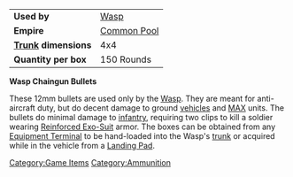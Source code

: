 |                                           |                                        |
| ----------------------------------------- | -------------------------------------- |
| **Used by**                               | [Wasp](/Wasp "wikilink")               |
| **Empire**                                | [Common Pool](/Common_Pool "wikilink") |
| **[Trunk](/Trunk "wikilink") dimensions** | 4x4                                    |
| **Quantity per box**                      | 150 Rounds                             |

**Wasp Chaingun Bullets**

These 12mm bullets are used only by the [Wasp](/Wasp "wikilink"). They
are meant for anti-aircraft duty, but do decent damage to ground
[vehicles](/vehicle "wikilink") and [MAX](/MAX "wikilink") units. The
bullets do minimal damage to [infantry](/infantry "wikilink"), requiring
two clips to kill a soldier wearing [Reinforced
Exo-Suit](/Reinforced_Exo-Suit "wikilink") armor. The boxes can be
obtained from any [Equipment Terminal](/Equipment_Terminal "wikilink") to
be hand-loaded into the Wasp's [trunk](/trunk "wikilink") or acquired
while in the vehicle from a [Landing Pad](/Landing_Pad "wikilink").

[Category:Game Items](/Category:Game_Items "wikilink")
[Category:Ammunition](/Category:Ammunition "wikilink")
